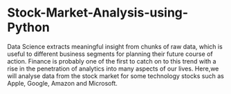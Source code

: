 # Stock-Market-Analysis-using-Python
Data Science extracts meaningful insight from chunks of raw data, which is useful to different business segments for planning their future course of action. 
Finance is probably one of the first to catch on to this trend with a rise in the penetration of analytics into many aspects of our lives.
Here,we will analyse data from the stock market for some technology stocks such as Apple, Google, Amazon and Microsoft.

